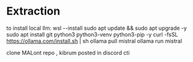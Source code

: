 # Extraction

to install local llm:
wsl --install
sudo apt update && sudo apt upgrade -y
sudo apt install git python3 python3-venv python3-pip -y
curl -fsSL https://ollama.com/install.sh | sh
ollama pull mistral
ollama run mistral


clone MALont repo , kibrum posted in discord cti
